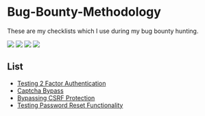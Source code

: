 # Bug-Bounty-Methodology
These are my checklists which I use during my bug bounty hunting.

![](https://img.shields.io/github/issues/tuhin1729/Bug-Bounty-Methodology)
![](https://img.shields.io/github/forks/tuhin1729/Bug-Bounty-Methodology)
![](https://img.shields.io/github/stars/tuhin1729/Bug-Bounty-Methodology)
![](https://img.shields.io/github/last-commit/tuhin1729/Bug-Bounty-Methodology)

## List
- [Testing 2 Factor Authentication](https://github.com/tuhin1729/Bug-Bounty-Methodology/blob/main/2FA.md)
- [Captcha Bypass](https://github.com/tuhin1729/Bug-Bounty-Methodology/blob/main/captcha.md)
- [Bypassing CSRF Protection](https://github.com/tuhin1729/Bug-Bounty-Methodology/blob/main/CSRF.md)
- [Testing Password Reset Functionality](https://github.com/tuhin1729/Bug-Bounty-Methodology/blob/main/PasswordReset.md)
